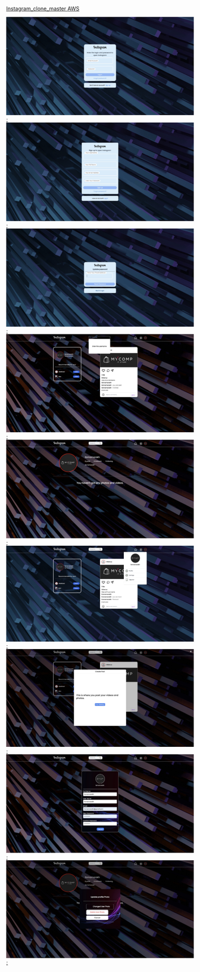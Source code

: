 

<a href="" alt=""> Instagram_clone_master
<a href="" alt=""> AWS

![images](./public/images/Login-page.jpeg);
![images](./public/images/Signup.jpeg);
![images](./public/images/Forgot-password.jpeg);
![images](./public/images/Search-home.jpeg);
![images](./public/images/Profile.jpeg);
![images](./public/images/profile-settings.jpeg);
![images](./public/images/Create-post.jpeg);
![images](./public/images/Sitting.jpeg);
![images](./public/images/Upload-photo.jpeg);
